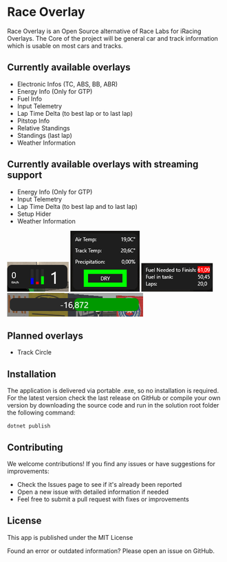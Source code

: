 # Race Overlay

Race Overlay is an Open Source alternative of Race Labs for iRacing Overlays. The Core of the project will be general 
car and track information which is usable on most cars and tracks.

## Currently available overlays
- Electronic Infos (TC, ABS, BB, ABR)
- Energy Info (Only for GTP)
- Fuel Info
- Input Telemetry
- Lap Time Delta (to best lap or to last lap)
- Pitstop Info
- Relative Standings
- Standings (last lap)
- Weather Information

## Currently available overlays with streaming support
- Energy Info (Only for GTP)
- Input Telemetry
- Lap Time Delta (to best lap and to last lap)
- Setup Hider
- Weather Information

![Inputs Overlay](/.github/images/Inputs.png)
![Weather Overlay](/.github/images/Wheater.png)
![Fuel Calculator Overlay](/.github/images/Fuel.png)
![Lap time delta Overlay](/.github/images/Delta.png)

## Planned overlays
- Track Circle

## Installation
The application is delivered via portable .exe, so no installation is required.
For the latest version check the last release on GitHub or compile your own version
by downloading the source code and run in the solution root folder the following command:
```
dotnet publish
```

## Contributing

We welcome contributions! If you find any issues or have suggestions for improvements:

- Check the Issues page to see if it's already been reported
- Open a new issue with detailed information if needed
- Feel free to submit a pull request with fixes or improvements

## License
This app is published under the MIT License

Found an error or outdated information? Please open an issue on GitHub.
